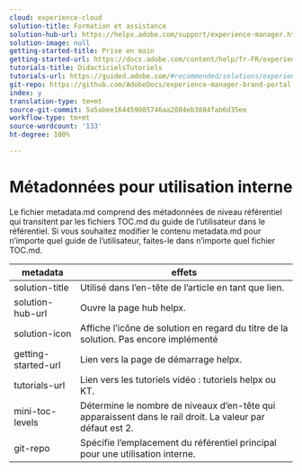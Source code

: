 ```yaml
---
cloud: experience-cloud
solution-title: Formation et assistance
solution-hub-url: https://helpx.adobe.com/support/experience-manager.html
solution-image: null
getting-started-title: Prise en main
getting-started-url: https://docs.adobe.com/content/help/fr-FR/experience-manager-brand-portal/using/home.html
tutorials-title: DidacticielsTutoriels
tutorials-url: https://guided.adobe.com/#recommended/solutions/experience-manager
git-repo: https://github.com/AdobeDocs/experience-manager-brand-portal.en
index: y
translation-type: tm+mt
source-git-commit: 5a5abee164459085746aa2084eb3884fab6d35ee
workflow-type: tm+mt
source-wordcount: '133'
ht-degree: 100%

---
```



# Métadonnées pour utilisation interne

Le fichier metadata.md comprend des métadonnées de niveau référentiel qui transitent par les fichiers TOC.md du guide de l’utilisateur dans le référentiel. Si vous souhaitez modifier le contenu metadata.md pour n’importe quel guide de l’utilisateur, faites-le dans n’importe quel fichier TOC.md.

| metadata | effets |
|--- |--- |
| solution-title | Utilisé dans l’en-tête de l’article en tant que lien. |
| solution-hub-url | Ouvre la page hub helpx. |
| solution-icon | Affiche l’icône de solution en regard du titre de la solution. Pas encore implémenté |
| getting-started-url | Lien vers la page de démarrage helpx. |
| tutorials-url | Lien vers les tutoriels vidéo : tutoriels helpx ou KT. |
| mini-toc-levels | Détermine le nombre de niveaux d’en-tête qui apparaissent dans le rail droit. La valeur par défaut est 2. |
| git-repo | Spécifie l’emplacement du référentiel principal pour une utilisation interne. |
